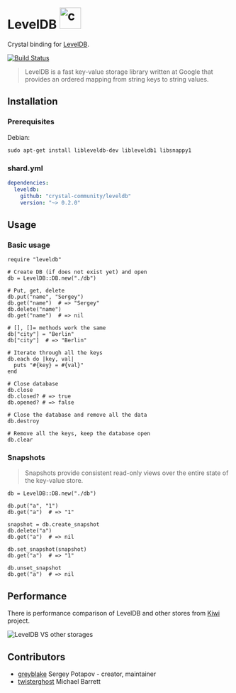 # LevelDB <img src="https://raw.githubusercontent.com/crystal-community/leveldb/master/images/crystal-leveldb-logo2.png" alt="crystal levedb" width="48">

Crystal binding for [LevelDB](https://github.com/google/leveldb).

[![Build Status](https://travis-ci.org/crystal-community/leveldb.svg?branch=master)](https://travis-ci.org/crystal-community/leveldb)

> LevelDB is a fast key-value storage library written at Google that provides an ordered mapping from string keys to string values.

## Installation

### Prerequisites

Debian:
```
sudo apt-get install libleveldb-dev libleveldb1 libsnappy1
```

### shard.yml

```yaml
dependencies:
  leveldb:
    github: "crystal-community/leveldb"
    version: "~> 0.2.0"
```

## Usage

### Basic usage

```crystal
require "leveldb"

# Create DB (if does not exist yet) and open
db = LevelDB::DB.new("./db")

# Put, get, delete
db.put("name", "Sergey")
db.get("name")  # => "Sergey"
db.delete("name")
db.get("name")  # => nil

# [], []= methods work the same
db["city"] = "Berlin"
db["city"]  # => "Berlin"

# Iterate through all the keys
db.each do |key, val|
  puts "#{key} = #{val}"
end

# Close database
db.close
db.closed? # => true
db.opened? # => false

# Close the database and remove all the data
db.destroy

# Remove all the keys, keep the database open
db.clear
```

### Snapshots

> Snapshots provide consistent read-only views over the entire state of the key-value store.

```crystal
db = LevelDB::DB.new("./db")

db.put("a", "1")
db.get("a")  # => "1"

snapshot = db.create_snapshot
db.delete("a")
db.get("a")  # => nil

db.set_snapshot(snapshot)
db.get("a")  # => "1"

db.unset_snapshot
db.get("a")  # => nil
```

## Performance

There is performance comparison of LevelDB and other stores from
[Kiwi](https://github.com/greyblake/crystal-kiwi#performance-porn) project.

![LevelDB VS other storages](https://sc-cdn.scaleengine.net/i/8a5361ab85b005f7bfb6ed7941b4a5ef.jpg)

## Contributors

- [greyblake](https://github.com/greyblake) Sergey Potapov - creator, maintainer
- [twisterghost](https://github.com/twisterghost) Michael Barrett
